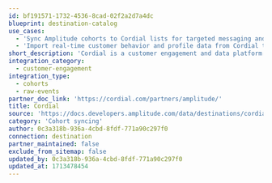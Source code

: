 ```yaml
---
id: bf191571-1732-4536-8cad-02f2a2d7a4dc
blueprint: destination-catalog
use_cases:
  - 'Sync Amplitude cohorts to Cordial lists for targeted messaging and analytics.'
  - 'Import real-time customer behavior and profile data from Cordial to Amplitude for enhanced analysis and decision-making.'
short_description: 'Cordial is a customer engagement and data platform that unifies real-time data from anywhere in your technology stack, so you can engage with your customers in more personalized ways across email, SMS, mobile app, and more.'
integration_category:
  - customer-engagement
integration_type:
  - cohorts
  - raw-events
partner_doc_link: 'https://cordial.com/partners/amplitude/'
title: Cordial
source: 'https://docs.developers.amplitude.com/data/destinations/cordial'
category: 'Cohort syncing'
author: 0c3a318b-936a-4cbd-8fdf-771a90c297f0
connection: destination
partner_maintained: false
exclude_from_sitemap: false
updated_by: 0c3a318b-936a-4cbd-8fdf-771a90c297f0
updated_at: 1713478454
---
```

